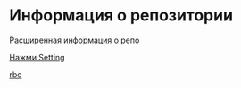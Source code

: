 # Информация о репозитории
Расширенная информация о репо


<a href="intent://com.android.settings/#Intent;scheme=android-app;end"> Нажми Setting </a>


<a href="rbc.ru"> rbc </a>

